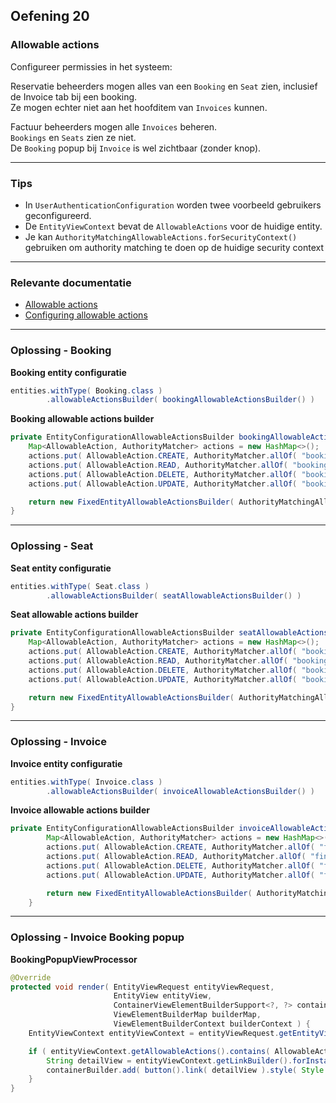## Oefening 20
### Allowable actions

Configureer permissies in het systeem:

Reservatie beheerders mogen alles van een `Booking` en `Seat` zien, inclusief de Invoice tab bij een booking.  
Ze mogen echter niet aan het hoofditem van `Invoices` kunnen.

Factuur beheerders mogen alle `Invoices` beheren.  
`Bookings` en `Seats` zien ze niet.  
De `Booking` popup bij `Invoice` is wel zichtbaar (zonder knop).  
      
----

### Tips
        
* In `UserAuthenticationConfiguration` worden twee voorbeeld gebruikers geconfigureerd.
* De `EntityViewContext` bevat de `AllowableActions` voor de huidige entity.
* Je kan `AuthorityMatchingAllowableActions.forSecurityContext()` gebruiken om authority matching te doen op de huidige security context

----
### Relevante documentatie
         
* [Allowable actions](https://across-docs.foreach.be/across-site/production/spring-security-module/3.0.2/allowable-actions.html#section-top)
* [Configuring allowable actions](https://across-docs.foreach.be/across-site/production/entity-module/3.2.0/building-views/security-and-permissions.html)

----

### Oplossing - Booking

**Booking entity configuratie**
```java
entities.withType( Booking.class )
        .allowableActionsBuilder( bookingAllowableActionsBuilder() )
```

**Booking allowable actions builder**
```java
private EntityConfigurationAllowableActionsBuilder bookingAllowableActionsBuilder() {
    Map<AllowableAction, AuthorityMatcher> actions = new HashMap<>();
    actions.put( AllowableAction.CREATE, AuthorityMatcher.allOf( "booking-department" ) );
    actions.put( AllowableAction.READ, AuthorityMatcher.allOf( "booking-department" ) );
    actions.put( AllowableAction.DELETE, AuthorityMatcher.allOf( "booking-department" ) );
    actions.put( AllowableAction.UPDATE, AuthorityMatcher.allOf( "booking-department" ) );

    return new FixedEntityAllowableActionsBuilder( AuthorityMatchingAllowableActions.forSecurityContext( actions ) );
}
```
----

### Oplossing - Seat

**Seat entity configuratie**
```java
entities.withType( Seat.class )
        .allowableActionsBuilder( seatAllowableActionsBuilder() )
```

**Seat allowable actions builder**
```java
private EntityConfigurationAllowableActionsBuilder seatAllowableActionsBuilder() {
    Map<AllowableAction, AuthorityMatcher> actions = new HashMap<>();
    actions.put( AllowableAction.CREATE, AuthorityMatcher.allOf( "booking-department" ) );
    actions.put( AllowableAction.READ, AuthorityMatcher.allOf( "booking-department" ) );
    actions.put( AllowableAction.DELETE, AuthorityMatcher.allOf( "booking-department" ) );
    actions.put( AllowableAction.UPDATE, AuthorityMatcher.allOf( "booking-department" ) );

    return new FixedEntityAllowableActionsBuilder( AuthorityMatchingAllowableActions.forSecurityContext( actions ) );
}
```
----

### Oplossing - Invoice

**Invoice entity configuratie**
```java
entities.withType( Invoice.class )
        .allowableActionsBuilder( invoiceAllowableActionsBuilder() )
```

**Invoice allowable actions builder**
```java
private EntityConfigurationAllowableActionsBuilder invoiceAllowableActionsBuilder() {
		Map<AllowableAction, AuthorityMatcher> actions = new HashMap<>();
		actions.put( AllowableAction.CREATE, AuthorityMatcher.allOf( "finance-department" ) );
		actions.put( AllowableAction.READ, AuthorityMatcher.allOf( "finance-department" ) );
		actions.put( AllowableAction.DELETE, AuthorityMatcher.allOf( "finance-department" ) );
		actions.put( AllowableAction.UPDATE, AuthorityMatcher.allOf( "finance-department" ) );

		return new FixedEntityAllowableActionsBuilder( AuthorityMatchingAllowableActions.forSecurityContext( actions ) );
	}
```
----

### Oplossing - Invoice Booking popup

**BookingPopupViewProcessor**
```java
@Override
protected void render( EntityViewRequest entityViewRequest,
                       EntityView entityView,
                       ContainerViewElementBuilderSupport<?, ?> containerBuilder,
                       ViewElementBuilderMap builderMap,
                       ViewElementBuilderContext builderContext ) {
    EntityViewContext entityViewContext = entityViewRequest.getEntityViewContext();

    if ( entityViewContext.getAllowableActions().contains( AllowableAction.READ ) ) {
        String detailView = entityViewContext.getLinkBuilder().forInstance( entityViewContext.getEntity() ).toUriString();
        containerBuilder.add( button().link( detailView ).style( Style.DEFAULT ).text( "View booking details" ) );
    }
}
```
